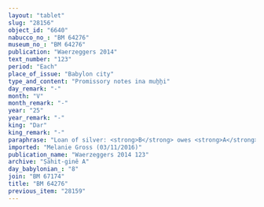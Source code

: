 ```yaml
---
layout: "tablet"
slug: "28156"
object_id: "6640"
nabucco_no_: "BM 64276"
museum_no_: "BM 64276"
publication: "Waerzeggers 2014"
text_number: "123"
period: "Each"
place_of_issue: "Babylon city"
type_and_content: "Promissory notes ina muẖẖi"
day_remark: "-"
month: "V"
month_remark: "-"
year: "25"
year_remark: "-"
king: "Dar"
king_remark: "-"
paraphrase: "Loan of silver: <strong>B</strong> owes <strong>A</strong> 4 1/3 minas of white cut silver with stamp-seal (<em>kaspu ṣep&ucirc;</em> <em>nuhhutu</em>) by 1/8 alloy (<em>bitqu</em>) per shekel. The debtor will pay the silver in Ulūl (VI). Broken passage about the usage of the silver. 0;0.0.3 kor (3 l) of bread, 0;0.0.3 kor (3 l) of beer and meat, share (<em>zittu</em>) of the offering table (<em>pa&scaron;&scaron;ūru</em>) in E-edinna, temple of &Scaron;arrat-Sippar, from the 1<sup>st</sup> [x] month to the [x] day of the same month as well as 10 tights (<em>&scaron;abru</em>) of the prebend of the gatekeeper <em>(</em><em>isiq at&ucirc;ti</em>) of the gate (<em>abullu</em>) of [x] are placed as a pledge. 5(+) witnesses and the scribe.<br /> <br /> <strong>A</strong> = Nab&ucirc;-nādin-ahi/Marduk-bēl-nap&scaron;āti//&Scaron;ang&ucirc;-&Scaron;ama&scaron;; <strong>B</strong> = Marduk-rēmanni/Bēl-uballiṭ//Ṣāhit-gin&ecirc;; Scribe = Bēl-iddin?/Iddināya//&Scaron;ig&ucirc;a<br /> &nbsp;"
imported: "Melanie Gross (03/11/2016)"
publication_name: "Waerzeggers 2014 123"
archive: "Ṣāhit-ginê A"
day_babylonian_: "8"
join: "BM 67174"
title: "BM 64276"
previous_item: "28159"
---
```

